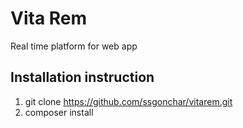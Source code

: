 # Vita Rem

Real time platform for web app

## Installation instruction

1. git clone https://github.com/ssgonchar/vitarem.git
1. composer install
